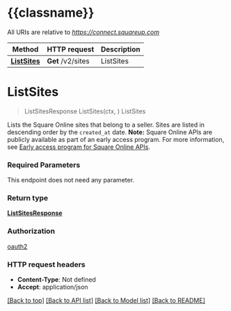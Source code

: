 # {{classname}}

All URIs are relative to *https://connect.squareup.com*

Method | HTTP request | Description
------------- | ------------- | -------------
[**ListSites**](SitesApi.md#ListSites) | **Get** /v2/sites | ListSites

# **ListSites**
> ListSitesResponse ListSites(ctx, )
ListSites

Lists the Square Online sites that belong to a seller. Sites are listed in descending order by the `created_at` date.   __Note:__ Square Online APIs are publicly available as part of an early access program. For more information, see [Early access program for Square Online APIs](https://developer.squareup.com/docs/online-api#early-access-program-for-square-online-apis).

### Required Parameters
This endpoint does not need any parameter.

### Return type

[**ListSitesResponse**](ListSitesResponse.md)

### Authorization

[oauth2](../README.md#oauth2)

### HTTP request headers

 - **Content-Type**: Not defined
 - **Accept**: application/json

[[Back to top]](#) [[Back to API list]](../README.md#documentation-for-api-endpoints) [[Back to Model list]](../README.md#documentation-for-models) [[Back to README]](../README.md)

